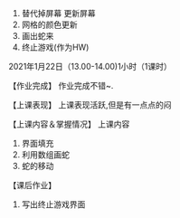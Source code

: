 1. 替代掉屏幕  更新屏幕
2. 网格的颜色更新
3. 画出蛇来
4. 终止游戏(作为HW)





2021年1月22日（13.00-14.00)1小时（1课时）

【作业完成】
作业完成不错~.

【上课表现】
上课表现活跃,但是有一点点的闷

【上课内容＆掌握情况】
上课内容
1. 界面填充
2. 利用数组画蛇
3. 蛇的移动

【课后作业】

1. 写出终止游戏界面